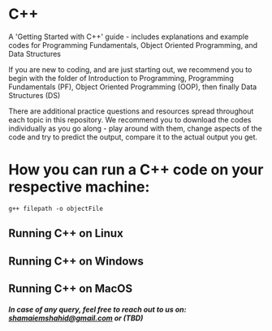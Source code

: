 # C++

A 'Getting Started with C++' guide - includes explanations and example codes for Programming Fundamentals, Object Oriented Programming, and Data Structures

If you are new to coding, and are just starting out, we recommend you to begin with the folder of Introduction to Programming, Programming Fundamentals (PF), Object Oriented Programming (OOP), then finally Data Structures (DS)

There are additional practice questions and resources spread throughout each topic in this repository. We recommend you to download the codes individually as you go along - play around with them, change aspects of the code and try to predict the output, compare it to the actual output you get.

# How you can run a C++ code on your respective machine:

`g++ filepath -o objectFile`

## Running C++ on Linux

## Running C++ on Windows

## Running C++ on MacOS

##### In case of any query, feel free to reach out to us on: shamaiemshahid@gmail.com or (TBD)

